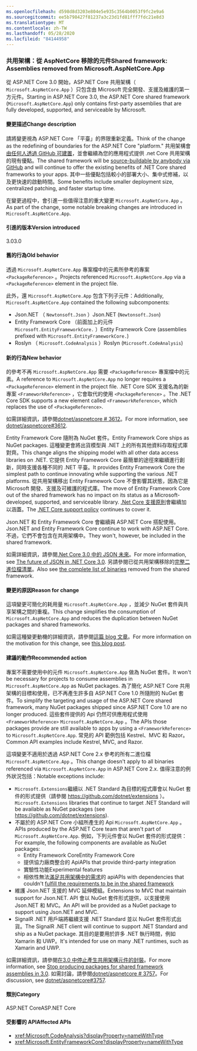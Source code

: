 ```yaml
---
ms.openlocfilehash: d598d8d3203e804e5e935c3564b0053f9fc2e9a6
ms.sourcegitcommit: ee5b798427f81237a3c23d1fd81fff7fdc21e8d3
ms.translationtype: MT
ms.contentlocale: zh-TW
ms.lasthandoff: 05/28/2020
ms.locfileid: "84144958"
---
```

### <a name="shared-framework-assemblies-removed-from-microsoftaspnetcoreapp"></a><span data-ttu-id="dcefa-101">共用架構：從 AspNetCore 移除的元件</span><span class="sxs-lookup"><span data-stu-id="dcefa-101">Shared framework: Assemblies removed from Microsoft.AspNetCore.App</span></span>

<span data-ttu-id="dcefa-102">從 ASP.NET Core 3.0 開始，ASP.NET Core 共用架構（ `Microsoft.AspNetCore.App` ）只包含由 Microsoft 完全開發、支援及維護的第一方元件。</span><span class="sxs-lookup"><span data-stu-id="dcefa-102">Starting in ASP.NET Core 3.0, the ASP.NET Core shared framework (`Microsoft.AspNetCore.App`) only contains first-party assemblies that are fully developed, supported, and serviceable by Microsoft.</span></span>

#### <a name="change-description"></a><span data-ttu-id="dcefa-103">變更描述</span><span class="sxs-lookup"><span data-stu-id="dcefa-103">Change description</span></span>

<span data-ttu-id="dcefa-104">請將變更視為 ASP.NET Core 「平臺」的界限重新定義。</span><span class="sxs-lookup"><span data-stu-id="dcefa-104">Think of the change as the redefining of boundaries for the ASP.NET Core "platform."</span></span> <span data-ttu-id="dcefa-105">共用架構會[由任何人透過 GitHub 可建置](https://github.com/dotnet/source-build)，並會繼續為您的應用程式提供 .net Core 共用架構的現有優點。</span><span class="sxs-lookup"><span data-stu-id="dcefa-105">The shared framework will be [source-buildable by anybody via GitHub](https://github.com/dotnet/source-build) and will continue to offer the existing benefits of .NET Core shared frameworks to your apps.</span></span> <span data-ttu-id="dcefa-106">其中一些優點包括較小的部署大小、集中式修補，以及更快速的啟動時間。</span><span class="sxs-lookup"><span data-stu-id="dcefa-106">Some benefits include smaller deployment size, centralized patching, and faster startup time.</span></span>

<span data-ttu-id="dcefa-107">在變更過程中，會引進一些值得注意的重大變更 `Microsoft.AspNetCore.App` 。</span><span class="sxs-lookup"><span data-stu-id="dcefa-107">As part of the change, some notable breaking changes are introduced in `Microsoft.AspNetCore.App`.</span></span>

#### <a name="version-introduced"></a><span data-ttu-id="dcefa-108">引進的版本</span><span class="sxs-lookup"><span data-stu-id="dcefa-108">Version introduced</span></span>

<span data-ttu-id="dcefa-109">3.0</span><span class="sxs-lookup"><span data-stu-id="dcefa-109">3.0</span></span>

#### <a name="old-behavior"></a><span data-ttu-id="dcefa-110">舊的行為</span><span class="sxs-lookup"><span data-stu-id="dcefa-110">Old behavior</span></span>

<span data-ttu-id="dcefa-111">透過 `Microsoft.AspNetCore.App` 專案檔中的元素所參考的專案 `<PackageReference>` 。</span><span class="sxs-lookup"><span data-stu-id="dcefa-111">Projects referenced `Microsoft.AspNetCore.App` via a `<PackageReference>` element in the project file.</span></span>

<span data-ttu-id="dcefa-112">此外，還 `Microsoft.AspNetCore.App` 包含下列子元件：</span><span class="sxs-lookup"><span data-stu-id="dcefa-112">Additionally, `Microsoft.AspNetCore.App` contained the following subcomponents:</span></span>

- <span data-ttu-id="dcefa-113">Json.NET （ `Newtonsoft.Json` ）</span><span class="sxs-lookup"><span data-stu-id="dcefa-113">Json.NET (`Newtonsoft.Json`)</span></span>
- <span data-ttu-id="dcefa-114">Entity Framework Core （前面加上的元件 `Microsoft.EntityFrameworkCore.` ）</span><span class="sxs-lookup"><span data-stu-id="dcefa-114">Entity Framework Core (assemblies prefixed with `Microsoft.EntityFrameworkCore.`)</span></span>
- <span data-ttu-id="dcefa-115">Roslyn （ `Microsoft.CodeAnalysis` ）</span><span class="sxs-lookup"><span data-stu-id="dcefa-115">Roslyn (`Microsoft.CodeAnalysis`)</span></span>

#### <a name="new-behavior"></a><span data-ttu-id="dcefa-116">新的行為</span><span class="sxs-lookup"><span data-stu-id="dcefa-116">New behavior</span></span>

<span data-ttu-id="dcefa-117">的參考不再 `Microsoft.AspNetCore.App` 需要 `<PackageReference>` 專案檔中的元素。</span><span class="sxs-lookup"><span data-stu-id="dcefa-117">A reference to `Microsoft.AspNetCore.App` no longer requires a `<PackageReference>` element in the project file.</span></span> <span data-ttu-id="dcefa-118">.NET Core SDK 支援名為的新專案 `<FrameworkReference>` ，它會取代的使用 `<PackageReference>` 。</span><span class="sxs-lookup"><span data-stu-id="dcefa-118">The .NET Core SDK supports a new element called `<FrameworkReference>`, which replaces the use of `<PackageReference>`.</span></span>

<span data-ttu-id="dcefa-119">如需詳細資訊，請參閱[dotnet/aspnetcore # 3612](https://github.com/dotnet/aspnetcore/issues/3612)。</span><span class="sxs-lookup"><span data-stu-id="dcefa-119">For more information, see [dotnet/aspnetcore#3612](https://github.com/dotnet/aspnetcore/issues/3612).</span></span>

<span data-ttu-id="dcefa-120">Entity Framework Core 隨附為 NuGet 套件。</span><span class="sxs-lookup"><span data-stu-id="dcefa-120">Entity Framework Core ships as NuGet packages.</span></span> <span data-ttu-id="dcefa-121">這種變更會將出貨模型與 .NET 上的所有其他資料存取程式庫對齊。</span><span class="sxs-lookup"><span data-stu-id="dcefa-121">This change aligns the shipping model with all other data access libraries on .NET.</span></span> <span data-ttu-id="dcefa-122">它提供 Entity Framework Core 最簡單的途徑來繼續進行創新，同時支援各種不同的 .NET 平臺。</span><span class="sxs-lookup"><span data-stu-id="dcefa-122">It provides Entity Framework Core the simplest path to continue innovating while supporting the various .NET platforms.</span></span> <span data-ttu-id="dcefa-123">從共用架構移出 Entity Framework Core 不會影響其狀態，因為它是 Microsoft 開發、支援及可維護的程式庫。</span><span class="sxs-lookup"><span data-stu-id="dcefa-123">The move of Entity Framework Core out of the shared framework has no impact on its status as a Microsoft-developed, supported, and serviceable library.</span></span> <span data-ttu-id="dcefa-124">[.Net Core 支援原則](https://dotnet.microsoft.com/platform/support/policy/dotnet-core)會繼續加以涵蓋。</span><span class="sxs-lookup"><span data-stu-id="dcefa-124">The [.NET Core support policy](https://dotnet.microsoft.com/platform/support/policy/dotnet-core) continues to cover it.</span></span>

<span data-ttu-id="dcefa-125">Json.NET 和 Entity Framework Core 會繼續與 ASP.NET Core 搭配使用。</span><span class="sxs-lookup"><span data-stu-id="dcefa-125">Json.NET and Entity Framework Core continue to work with ASP.NET Core.</span></span> <span data-ttu-id="dcefa-126">不過，它們不會包含在共用架構中。</span><span class="sxs-lookup"><span data-stu-id="dcefa-126">They won't, however, be included in the shared framework.</span></span>

<span data-ttu-id="dcefa-127">如需詳細資訊，請參閱[.Net Core 3.0 中的 JSON 未來](https://github.com/dotnet/announcements/issues/90)。</span><span class="sxs-lookup"><span data-stu-id="dcefa-127">For more information, see [The future of JSON in .NET Core 3.0](https://github.com/dotnet/announcements/issues/90).</span></span> <span data-ttu-id="dcefa-128">另請參閱已從共用架構移除的[完整二進位檔清單](https://github.com/dotnet/aspnetcore/issues/3755)。</span><span class="sxs-lookup"><span data-stu-id="dcefa-128">Also see [the complete list of binaries](https://github.com/dotnet/aspnetcore/issues/3755) removed from the shared framework.</span></span>

#### <a name="reason-for-change"></a><span data-ttu-id="dcefa-129">變更的原因</span><span class="sxs-lookup"><span data-stu-id="dcefa-129">Reason for change</span></span>

<span data-ttu-id="dcefa-130">這項變更可簡化的耗用量 `Microsoft.AspNetCore.App` ，並減少 NuGet 套件與共享架構之間的重複。</span><span class="sxs-lookup"><span data-stu-id="dcefa-130">This change simplifies the consumption of `Microsoft.AspNetCore.App` and reduces the duplication between NuGet packages and shared frameworks.</span></span>

<span data-ttu-id="dcefa-131">如需這種變更動機的詳細資訊，請參閱[這篇 blog 文章](https://devblogs.microsoft.com/aspnet/a-first-look-at-changes-coming-in-asp-net-core-3-0/)。</span><span class="sxs-lookup"><span data-stu-id="dcefa-131">For more information on the motivation for this change, see [this blog post](https://devblogs.microsoft.com/aspnet/a-first-look-at-changes-coming-in-asp-net-core-3-0/).</span></span>

#### <a name="recommended-action"></a><span data-ttu-id="dcefa-132">建議的動作</span><span class="sxs-lookup"><span data-stu-id="dcefa-132">Recommended action</span></span>

<span data-ttu-id="dcefa-133">專案不需要使用中的元件 `Microsoft.AspNetCore.App` 做為 NuGet 套件。</span><span class="sxs-lookup"><span data-stu-id="dcefa-133">It won't be necessary for projects to consume assemblies in `Microsoft.AspNetCore.App` as NuGet packages.</span></span> <span data-ttu-id="dcefa-134">為了簡化 ASP.NET Core 共用架構的目標和使用，已不再產生許多自 ASP.NET Core 1.0 所隨附的 NuGet 套件。</span><span class="sxs-lookup"><span data-stu-id="dcefa-134">To simplify the targeting and usage of the ASP.NET Core shared framework, many NuGet packages shipped since ASP.NET Core 1.0 are no longer produced.</span></span> <span data-ttu-id="dcefa-135">這些套件提供的 Api 仍然可供應用程式使用 `<FrameworkReference>` `Microsoft.AspNetCore.App` 。</span><span class="sxs-lookup"><span data-stu-id="dcefa-135">The APIs those packages provide are still available to apps by using a `<FrameworkReference>` to `Microsoft.AspNetCore.App`.</span></span> <span data-ttu-id="dcefa-136">常見的 API 範例包括 Kestrel、MVC 和 Razor。</span><span class="sxs-lookup"><span data-stu-id="dcefa-136">Common API examples include Kestrel, MVC, and Razor.</span></span>

<span data-ttu-id="dcefa-137">這項變更不適用於透過 ASP.NET Core 2.x 參考的所有二進位檔 `Microsoft.AspNetCore.App` 。</span><span class="sxs-lookup"><span data-stu-id="dcefa-137">This change doesn't apply to all binaries referenced via `Microsoft.AspNetCore.App` in ASP.NET Core 2.x.</span></span> <span data-ttu-id="dcefa-138">值得注意的例外狀況包括：</span><span class="sxs-lookup"><span data-stu-id="dcefa-138">Notable exceptions include:</span></span>

- <span data-ttu-id="dcefa-139">`Microsoft.Extensions`繼續以 .NET Standard 為目標的程式庫會以 NuGet 套件的形式提供（請參閱 <https://github.com/dotnet/extensions> ）。</span><span class="sxs-lookup"><span data-stu-id="dcefa-139">`Microsoft.Extensions` libraries that continue to target .NET Standard will be available as NuGet packages (see <https://github.com/dotnet/extensions>).</span></span>
- <span data-ttu-id="dcefa-140">不屬於的 ASP.NET Core 小組所產生的 Api `Microsoft.AspNetCore.App` 。</span><span class="sxs-lookup"><span data-stu-id="dcefa-140">APIs produced by the ASP.NET Core team that aren't part of `Microsoft.AspNetCore.App`.</span></span> <span data-ttu-id="dcefa-141">例如，下列元件會以 NuGet 套件的形式提供：</span><span class="sxs-lookup"><span data-stu-id="dcefa-141">For example, the following components are available as NuGet packages:</span></span>
  - <span data-ttu-id="dcefa-142">Entity Framework Core</span><span class="sxs-lookup"><span data-stu-id="dcefa-142">Entity Framework Core</span></span>
  - <span data-ttu-id="dcefa-143">提供協力廠商整合的 Api</span><span class="sxs-lookup"><span data-stu-id="dcefa-143">APIs that provide third-party integration</span></span>
  - <span data-ttu-id="dcefa-144">實驗性功能</span><span class="sxs-lookup"><span data-stu-id="dcefa-144">Experimental features</span></span>
  - <span data-ttu-id="dcefa-145">相依性無法[滿足共用架構中的需求](https://github.com/dotnet/aspnetcore/blob/4e44e5bcbedd961cc0d4f6b846699c7c494f5597/docs/SharedFramework.md)的 api</span><span class="sxs-lookup"><span data-stu-id="dcefa-145">APIs with dependencies that couldn't [fulfill the requirements to be in the shared framework](https://github.com/dotnet/aspnetcore/blob/4e44e5bcbedd961cc0d4f6b846699c7c494f5597/docs/SharedFramework.md)</span></span>
- <span data-ttu-id="dcefa-146">維護 Json.NET 支援的 MVC 延伸模組。</span><span class="sxs-lookup"><span data-stu-id="dcefa-146">Extensions to MVC that maintain support for Json.NET.</span></span> <span data-ttu-id="dcefa-147">API 會以 NuGet 套件形式提供，以支援使用 Json.NET 和 MVC。</span><span class="sxs-lookup"><span data-stu-id="dcefa-147">An API will be provided as a NuGet package to support using Json.NET and MVC.</span></span>
- <span data-ttu-id="dcefa-148">SignalR .NET 用戶端將繼續支援 .NET Standard 並以 NuGet 套件形式出貨。</span><span class="sxs-lookup"><span data-stu-id="dcefa-148">The SignalR .NET client will continue to support .NET Standard and ship as a NuGet package.</span></span> <span data-ttu-id="dcefa-149">其目的是要用於許多 .NET 執行時間，例如 Xamarin 和 UWP。</span><span class="sxs-lookup"><span data-stu-id="dcefa-149">It's intended for use on many .NET runtimes, such as Xamarin and UWP.</span></span>

<span data-ttu-id="dcefa-150">如需詳細資訊，請參閱[在3.0 中停止產生共用架構元件的封裝](https://github.com/dotnet/aspnetcore/issues/3756)。</span><span class="sxs-lookup"><span data-stu-id="dcefa-150">For more information, see [Stop producing packages for shared framework assemblies in 3.0](https://github.com/dotnet/aspnetcore/issues/3756).</span></span> <span data-ttu-id="dcefa-151">如需討論，請參閱[dotnet/aspnetcore # 3757](https://github.com/dotnet/aspnetcore/issues/3757)。</span><span class="sxs-lookup"><span data-stu-id="dcefa-151">For discussion, see [dotnet/aspnetcore#3757](https://github.com/dotnet/aspnetcore/issues/3757).</span></span>

#### <a name="category"></a><span data-ttu-id="dcefa-152">類別</span><span class="sxs-lookup"><span data-stu-id="dcefa-152">Category</span></span>

<span data-ttu-id="dcefa-153">ASP.NET Core</span><span class="sxs-lookup"><span data-stu-id="dcefa-153">ASP.NET Core</span></span>

#### <a name="affected-apis"></a><span data-ttu-id="dcefa-154">受影響的 API</span><span class="sxs-lookup"><span data-stu-id="dcefa-154">Affected APIs</span></span>

- <xref:Microsoft.CodeAnalysis?displayProperty=nameWithType>
- <xref:Microsoft.EntityFrameworkCore?displayProperty=nameWithType>

<!--

#### Affected APIs

- `N:Microsoft.CodeAnalysis`
- `N:Microsoft.EntityFrameworkCore`

-->
